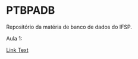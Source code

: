 # PTBPADB
Repositório da matéria de banco de dados do IFSP.

Aula 1: 

[Link Text](https://docs.google.com/document/d/1WZdv56vuPDwaUqmTNeBtgT-3NTZKLnT5uQKKN2zoico/edit?usp=sharing)

